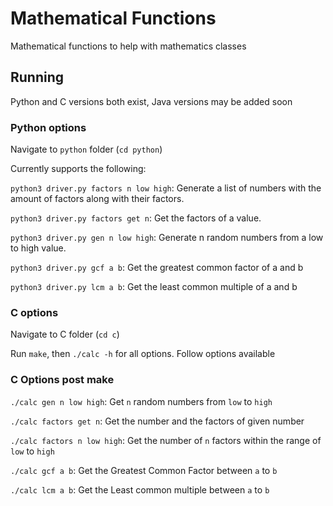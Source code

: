 # Mathematical Functions

Mathematical functions to help with mathematics classes

## Running

Python and C versions both exist, Java versions may be added soon

### Python options

Navigate to `python` folder (`cd python`)

Currently supports the following:

`python3 driver.py factors n low high`: Generate a list of numbers with the amount of factors along with their factors.

`python3 driver.py factors get n`: Get the factors of a value.

`python3 driver.py gen n low high`: Generate n random numbers from a low to high value.

`python3 driver.py gcf a b`: Get the greatest common factor of a and b

`python3 driver.py lcm a b`: Get the least common multiple of a and b

### C options

Navigate to C folder (`cd c`)

Run `make`, then `./calc -h` for all options. Follow options available

### C Options post make

`./calc gen n low high`: Get `n` random numbers from `low` to `high`

`./calc factors get n`: Get the number and the factors of given number

`./calc factors n low high`: Get the number of `n` factors within the range of `low` to `high`

`./calc gcf a b`: Get the Greatest Common Factor between `a` to `b`

`./calc lcm a b`: Get the Least common multiple between `a` to `b`

